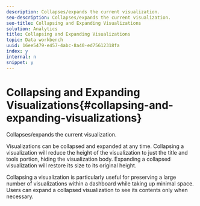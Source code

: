 ```yaml
---
description: Collapses/expands the current visualization.
seo-description: Collapses/expands the current visualization.
seo-title: Collapsing and Expanding Visualizations
solution: Analytics
title: Collapsing and Expanding Visualizations
topic: Data workbench
uuid: 16ee5479-e457-4abc-8a40-ed75612318fa
index: y
internal: n
snippet: y
---
```


# Collapsing and Expanding Visualizations{#collapsing-and-expanding-visualizations}

Collapses/expands the current visualization.

Visualizations can be collapsed and expanded at any time. Collapsing a visualization will reduce the height of the visualization to just the title and tools portion, hiding the visualization body. Expanding a collapsed visualization will restore its size to its original height.

Collapsing a visualization is particularly useful for preserving a large number of visualizations within a dashboard while taking up minimal space. Users can expand a collapsed visualization to see its contents only when necessary. 
